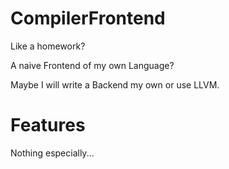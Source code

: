 # CompilerFrontend

Like a homework?

A naive Frontend of my own Language?

Maybe I will write a Backend my own or use LLVM.

# Features

Nothing especially...
